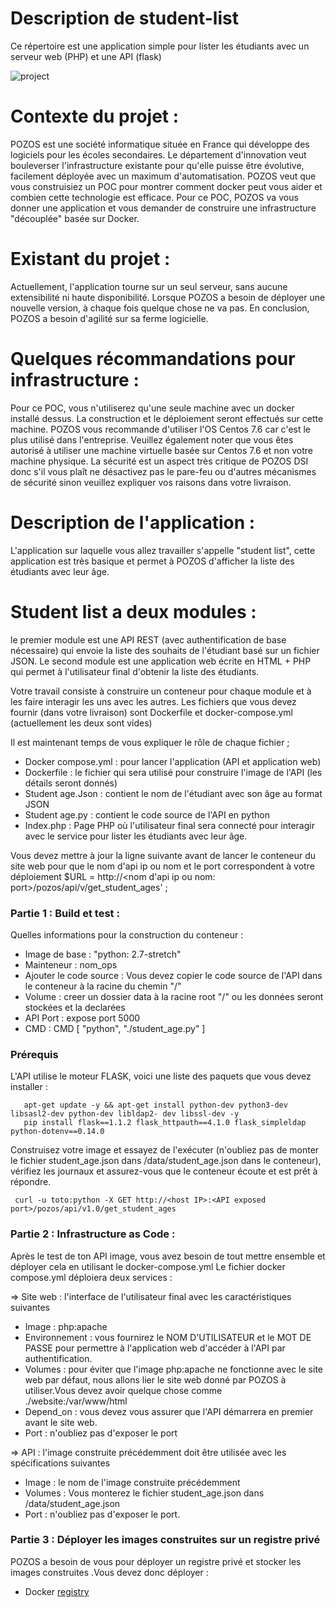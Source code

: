 # Description de student-list

Ce répertoire est une application simple pour lister les étudiants avec un serveur web (PHP) et une API (flask)

![project](https://user-images.githubusercontent.com/18481009/84582395-ba230b00-adeb-11ea-9453-22ed1be7e268.jpg)

# Contexte du projet : 
POZOS est une société informatique située en France qui développe des logiciels pour les écoles secondaires.
Le département d'innovation veut bouleverser l'infrastructure existante pour qu'elle puisse être évolutive, facilement déployée avec un maximum d'automatisation.
POZOS veut que vous construisiez un POC pour montrer comment docker peut vous aider et combien cette technologie est efficace.
Pour ce POC, POZOS va vous donner une application et vous demander de construire une infrastructure "découplée" basée sur Docker.

# Existant du projet :
Actuellement, l'application tourne sur un seul serveur, sans aucune extensibilité ni haute disponibilité.
Lorsque POZOS a besoin de déployer une nouvelle version, à chaque fois quelque chose ne va pas.
En conclusion, POZOS a besoin d'agilité sur sa ferme logicielle.

# Quelques récommandations pour infrastructure :
Pour ce POC, vous n'utiliserez qu'une seule machine avec un docker installé dessus.
La construction et le déploiement seront effectués sur cette machine.
POZOS vous recommande d'utiliser l'OS Centos 7.6 car c'est le plus utilisé dans l'entreprise.
Veuillez également noter que vous êtes autorisé à utiliser une machine virtuelle basée sur Centos 7.6 et non votre machine physique.
La sécurité est un aspect très critique de POZOS DSI donc s'il vous plaît ne désactivez pas le pare-feu ou d'autres mécanismes de sécurité sinon veuillez expliquer vos raisons dans votre livraison.

# Description de l'application :
L'application sur laquelle vous allez travailler s'appelle "student list", cette application est très basique et permet à POZOS d'afficher la liste des étudiants avec leur âge.

# Student list a deux modules :
le premier module est une API REST (avec authentification de base nécessaire) qui envoie la liste des souhaits de l'étudiant basé sur un fichier JSON.
Le second module est une application web écrite en HTML + PHP qui permet à l'utilisateur final d'obtenir la liste des étudiants.

Votre travail consiste à construire un conteneur pour chaque module et à les faire interagir les uns avec les autres.
Les fichiers que vous devez fournir (dans votre livraison) sont Dockerfile et docker-compose.yml (actuellement les deux sont vides)

Il est maintenant temps de vous expliquer le rôle de chaque fichier ;
- Docker compose.yml : pour lancer l'application (API et application web)
- Dockerfile : le fichier qui sera utilisé pour construire l'image de l'API (les détails seront donnés)
- Student age.Json : contient le nom de l'étudiant avec son âge au format JSON
- Student age.py : contient le code source de l'API en python
- Index.php : Page PHP où l'utilisateur final sera connecté pour interagir avec le service pour lister les étudiants avec leur âge.

Vous devez mettre à jour la ligne suivante avant de lancer le conteneur du site web pour que le nom d'api ip ou nom et le port correspondent à votre déploiement $URL = http://<nom d'api ip ou nom: port>/pozos/api/v/get_student_ages' ;

### Partie 1 : Build et test :
Quelles informations pour la construction du conteneur :
  - Image de base : "python: 2.7-stretch"
  - Mainteneur :  nom_ops
  - Ajouter le code source : Vous devez copier le code source de l'API dans le conteneur à la racine du chemin "/"
  - Volume : creer un dossier data à la racine root "/" ou les données seront stockées et la declarées
  - API Port : expose port 5000
  - CMD : CMD [ "python", "./student_age.py" ]
 
 ### Prérequis
L'API utilise le moteur FLASK, voici une liste des paquets que vous devez installer :

       apt-get update -y && apt-get install python-dev python3-dev libsasl2-dev python-dev libldap2- dev libssl-dev -y
       pip install flask==1.1.2 flask_httpauth==4.1.0 flask_simpleldap python-dotenv==0.14.0
 
 
Construisez votre image et essayez de l'exécuter (n'oubliez pas de monter le fichier student_age.json dans /data/student_age.json dans le conteneur), vérifiez les journaux et assurez-vous que le conteneur écoute et est prêt à répondre.

     curl -u toto:python -X GET http://<host IP>:<API exposed port>/pozos/api/v1.0/get_student_ages
     
 ### Partie 2 : Infrastructure as Code :
Après le test de ton API image, vous avez besoin de tout mettre ensemble et déployer cela en utilisant le docker-compose.yml
Le fichier docker compose.yml déploiera deux services :

=> Site web : l'interface de l'utilisateur final avec les caractéristiques suivantes
- Image : php:apache 
- Environnement : vous fournirez le NOM D'UTILISATEUR et le MOT DE PASSE pour permettre à l'application web d'accéder à l'API par authentification.
- Volumes : pour éviter que l'image php:apache ne fonctionne avec le site web par défaut, nous allons lier le site web donné par POZOS à utiliser.Vous devez avoir quelque chose comme ./website:/var/www/html
- Depend_on : vous devez vous assurer que l'API démarrera en premier avant le site web.
- Port : n'oubliez pas d'exposer le port 

=> API : l'image construite précédemment doit être utilisée avec les spécifications suivantes
- Image : le nom de l'image construite précédemment 
- Volumes : Vous monterez le fichier student_age.json dans /data/student_age.json
- Port : n'oubliez pas d'exposer le port.

### Partie 3 : Déployer les images construites sur un registre privé 
POZOS a besoin de vous pour déployer un registre privé et stocker les images construites .Vous devez donc déployer :
- Docker [registry](https://docs.docker.com/registry/ "registry")

 
 
